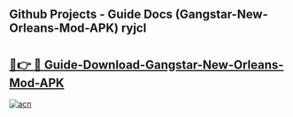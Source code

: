 ## Github Projects - Guide Docs (Gangstar-New-Orleans-Mod-APK) ryjcl

# <h2><a href="https://apkcomod.com?title=Gangstar-New-Orleans-Mod-APK">🔗👉 🔴 Guide-Download-Gangstar-New-Orleans-Mod-APK </a></h2>

[![acn](https://github.com/user-attachments/assets/0f9c940e-d8b0-45ae-aac7-cd30a18b3e1c)](https://apkcomod.com?title=Gangstar-New-Orleans-Mod-APK)
